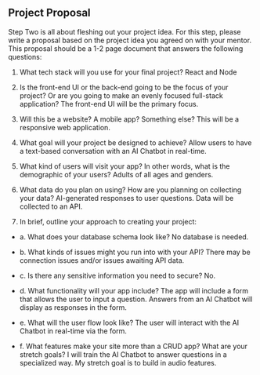  ## Project Proposal

 Step Two is all about fleshing out your project idea. For this step, please write a proposal based on the project idea you agreed on with your mentor. This proposal should be a 1-2 page document that answers the following questions:

 1. What tech stack will you use for your final project? 
 React and Node

 2. Is the front-end UI or the back-end going to be the focus of your project? Or are you going to make an evenly focused full-stack application?
 The front-end UI will be the primary focus.

 3. Will this be a website? A mobile app? Something else?
 This will be a responsive web application.

 4. What goal will your project be designed to achieve?
 Allow users to have a text-based conversation with an AI Chatbot in real-time.

 5. What kind of users will visit your app? In other words, what is the demographic of your users?
 Adults of all ages and genders. 

 6. What data do you plan on using? How are you planning on collecting your data?
 AI-generated responses to user questions. Data will be collected to an API.

 7. In brief, outline your approach to creating your project:

 * a. What does your database schema look like?
 No database is needed.

 * b. What kinds of issues might you run into with your API? 
 There may be connection issues and/or issues awaiting API data.

 * c. Is there any sensitive information you need to secure?
 No.

 * d. What functionality will your app include?
 The app will include a form that allows the user to input a question. Answers from an AI Chatbot will display as responses in the form.

 * e. What will the user flow look like?
 The user will interact with the AI Chatbot in real-time via the form. 

 * f. What features make your site more than a CRUD app? What are your stretch goals?
 I will train the AI Chatbot to answer questions in a specialized way. My stretch goal is to build in audio features.
